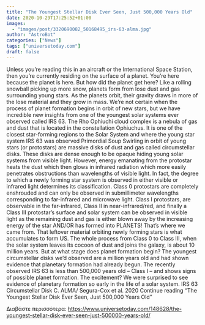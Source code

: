 ```yaml
---
title: "The Youngest Stellar Disk Ever Seen, Just 500,000 Years Old"
date: 2020-10-29T17:25:52+01:00
images:
  - "images/post/3320690082_50168495_irs-63-alma.jpg"
author: "AstroBot"
categories: ["News"]
tags: ["universetoday.com"]
draft: false
---
```


Unless you’re reading this in an aircraft or the International Space Station, then you’re currently residing on the surface of a planet. You’re here because the planet is here. But how did the planet get here? Like a rolling snowball picking up more snow, planets form from lose dust and gas surrounding young stars. As the planets orbit, their gravity draws in more of the lose material and they grow in mass. We’re not certain when the process of planet formation begins in orbit of new stars, but we have incredible new insights from one of the youngest solar systems ever observed called IRS 63. The Rho Ophiuchi cloud complex is a nebula of gas and dust that is located in the constellation Ophiuchus. It is one of the closest star-forming regions to the Solar System and where the young star system IRS 63 was observed Primordial Soup Swirling in orbit of young stars (or protostars) are massive disks of dust and gas called circumstellar disks. These disks are dense enough to be opaque hiding young solar systems from visible light. However, energy emanating from the protostar heats the dust which then glows in infrared radiation which more easily penetrates obstructions than wavelengths of visible light. In fact, the degree to which a newly forming star system is observed in either visible or infrared light determines its classification. Class 0 protostars are completely enshrouded and can only be observed in submillimeter wavelengths corresponding to far-infrared and microwave light. Class I protostars, are observable in the far-infrared, Class II in near-infrared/red, and finally a Class III protostar’s surface and solar system can be observed in visible light as the remaining dust and gas is either blown away by the increasing energy of the star AND/OR has formed into PLANETS! That’s where we came from. That leftover material orbiting newly forming stars is what accumulates to form US. The whole process from Class 0 to Class III, when the solar system leaves its cocoon of dust and joins the galaxy, is about 10 million years. But at what stage does planet formation begin? The youngest circumstellar disks we’d observed are a million years old and had shown evidence that planetary formation had already begun. The recently observed IRS 63 is less than 500,000 years old – Class I – and shows signs of possible planet formation. The excitement? We were surprised to see evidence of planetary formation so early in the life of a solar system. IRS 63 Circumstellar Disk C. ALMA/ Segura-Cox et al. 2020 Continue reading “The Youngest Stellar Disk Ever Seen, Just 500,000 Years Old” 

Διαβάστε περισσότερα: https://www.universetoday.com/148628/the-youngest-stellar-disk-ever-seen-just-500000-years-old/
